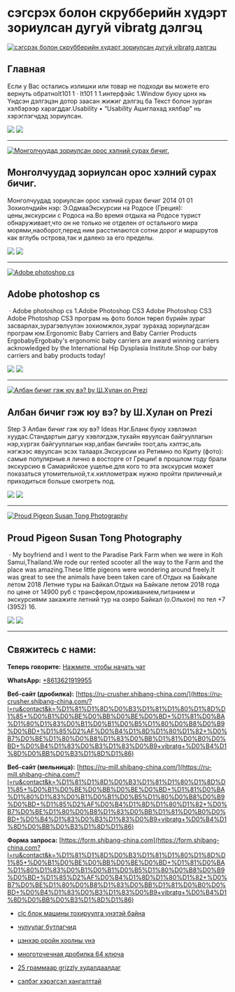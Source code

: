 # сэгсрэх болон скрубберийн хүдэрт зориулсан дугуй vibratg дэлгэц

<a href="https://swt.shibang-china.com/?l=ru&img&k=%D1%81%D1%8D%D0%B3%D1%81%D1%80%D1%8D%D1%85+%D0%B1%D0%BE%D0%BB%D0%BE%D0%BD+%D1%81%D0%BA%D1%80%D1%83%D0%B1%D0%B1%D0%B5%D1%80%D0%B8%D0%B9%D0%BD+%D1%85%D2%AF%D0%B4%D1%8D%D1%80%D1%82+%D0%B7%D0%BE%D1%80%D0%B8%D1%83%D0%BB%D1%81%D0%B0%D0%BD+%D0%B4%D1%83%D0%B3%D1%83%D0%B9+vibratg+%D0%B4%D1%8D%D0%BB%D0%B3%D1%8D%D1%86" target="_blank">![сэгсрэх болон скрубберийн хүдэрт зориулсан дугуй vibratg дэлгэц](http://static.shibang-china.com/all-800x300/615.jpg)</a>

## Главная
Если у Вас остались излишки или товар не подходи вы можете его вернуть обратноIt101 1&nbsp;&#0183;&#32;It101 1 1.интерфэйс 1.Window буюу цонх нь Үндсэн дэлгэцэн дотор заасан жижиг дэлгэц ба Текст болон зурган хэлбэрээр харагддаг.Usability • “Usability Ашиглахад хялбар&quot; нь хэрэглэгчдэд зориулсан.


<a href="https://whatsapp.shibangsoft.com/WhatsApp.php" target="_blank" title="WhatsApp">![](http://static.shibang-china.com/icon/whatsapp.png)</a> <a href="https://swt.shibang-china.com/?l=ru&icon&k=%D1%81%D1%8D%D0%B3%D1%81%D1%80%D1%8D%D1%85+%D0%B1%D0%BE%D0%BB%D0%BE%D0%BD+%D1%81%D0%BA%D1%80%D1%83%D0%B1%D0%B1%D0%B5%D1%80%D0%B8%D0%B9%D0%BD+%D1%85%D2%AF%D0%B4%D1%8D%D1%80%D1%82+%D0%B7%D0%BE%D1%80%D0%B8%D1%83%D0%BB%D1%81%D0%B0%D0%BD+%D0%B4%D1%83%D0%B3%D1%83%D0%B9+vibratg+%D0%B4%D1%8D%D0%BB%D0%B3%D1%8D%D1%86" target="_blank">![](http://static.shibang-china.com/icon/chat-ru.png)</a>

---

<a href="https://swt.shibang-china.com/?l=ru&img&k=%D1%81%D1%8D%D0%B3%D1%81%D1%80%D1%8D%D1%85+%D0%B1%D0%BE%D0%BB%D0%BE%D0%BD+%D1%81%D0%BA%D1%80%D1%83%D0%B1%D0%B1%D0%B5%D1%80%D0%B8%D0%B9%D0%BD+%D1%85%D2%AF%D0%B4%D1%8D%D1%80%D1%82+%D0%B7%D0%BE%D1%80%D0%B8%D1%83%D0%BB%D1%81%D0%B0%D0%BD+%D0%B4%D1%83%D0%B3%D1%83%D0%B9+vibratg+%D0%B4%D1%8D%D0%BB%D0%B3%D1%8D%D1%86" target="_blank">![Монголчуудад зориулсан орос хэлний сурах бичиг.](http://static.shibang-china.com/all-800x300/262.jpg)</a>

## Монголчуудад зориулсан орос хэлний сурах бичиг.
Монголчуудад зориулсан орос хэлний сурах бичиг 2014 01 01 Зохиолчдийн нэр: Э.ОдмааЭкскурсии на Родосе (Греция): цены,экскурсии с Родоса на.Во время отдыха на Родосе турист обнаруживает,что он не только не отделен от остального мира морями,наоборот,перед ним расстилаются сотни дорог и маршрутов как вглубь острова,так и далеко за его пределы.


<a href="https://whatsapp.shibangsoft.com/WhatsApp.php" target="_blank" title="WhatsApp">![](http://static.shibang-china.com/icon/whatsapp.png)</a> <a href="https://swt.shibang-china.com/?l=ru&icon&k=%D1%81%D1%8D%D0%B3%D1%81%D1%80%D1%8D%D1%85+%D0%B1%D0%BE%D0%BB%D0%BE%D0%BD+%D1%81%D0%BA%D1%80%D1%83%D0%B1%D0%B1%D0%B5%D1%80%D0%B8%D0%B9%D0%BD+%D1%85%D2%AF%D0%B4%D1%8D%D1%80%D1%82+%D0%B7%D0%BE%D1%80%D0%B8%D1%83%D0%BB%D1%81%D0%B0%D0%BD+%D0%B4%D1%83%D0%B3%D1%83%D0%B9+vibratg+%D0%B4%D1%8D%D0%BB%D0%B3%D1%8D%D1%86" target="_blank">![](http://static.shibang-china.com/icon/chat-ru.png)</a>

---

<a href="https://swt.shibang-china.com/?l=ru&img&k=%D1%81%D1%8D%D0%B3%D1%81%D1%80%D1%8D%D1%85+%D0%B1%D0%BE%D0%BB%D0%BE%D0%BD+%D1%81%D0%BA%D1%80%D1%83%D0%B1%D0%B1%D0%B5%D1%80%D0%B8%D0%B9%D0%BD+%D1%85%D2%AF%D0%B4%D1%8D%D1%80%D1%82+%D0%B7%D0%BE%D1%80%D0%B8%D1%83%D0%BB%D1%81%D0%B0%D0%BD+%D0%B4%D1%83%D0%B3%D1%83%D0%B9+vibratg+%D0%B4%D1%8D%D0%BB%D0%B3%D1%8D%D1%86" target="_blank">![Adobe photoshop cs](http://static.shibang-china.com/all-800x300/519.jpg)</a>

## Adobe photoshop cs
&nbsp;&#0183;&#32;Adobe photoshop cs 1.Adobe Photoshop CS3 Adobe Photoshop CS3 Adobe Photoshop CS3 програм нь фото болон төрөл бүрийн зураг засварлах,зурагэвлүүлэн зохиомжлох,зураг зурахад зориулагдсан програм юм.Ergonomic Baby Carriers and Baby Carrier Products ErgobabyErgobaby's ergonomic baby carriers are award winning carriers acknowledged by the International Hip Dysplasia Institute.Shop our baby carriers and baby products today!


<a href="https://whatsapp.shibangsoft.com/WhatsApp.php" target="_blank" title="WhatsApp">![](http://static.shibang-china.com/icon/whatsapp.png)</a> <a href="https://swt.shibang-china.com/?l=ru&icon&k=%D1%81%D1%8D%D0%B3%D1%81%D1%80%D1%8D%D1%85+%D0%B1%D0%BE%D0%BB%D0%BE%D0%BD+%D1%81%D0%BA%D1%80%D1%83%D0%B1%D0%B1%D0%B5%D1%80%D0%B8%D0%B9%D0%BD+%D1%85%D2%AF%D0%B4%D1%8D%D1%80%D1%82+%D0%B7%D0%BE%D1%80%D0%B8%D1%83%D0%BB%D1%81%D0%B0%D0%BD+%D0%B4%D1%83%D0%B3%D1%83%D0%B9+vibratg+%D0%B4%D1%8D%D0%BB%D0%B3%D1%8D%D1%86" target="_blank">![](http://static.shibang-china.com/icon/chat-ru.png)</a>

---

<a href="https://swt.shibang-china.com/?l=ru&img&k=%D1%81%D1%8D%D0%B3%D1%81%D1%80%D1%8D%D1%85+%D0%B1%D0%BE%D0%BB%D0%BE%D0%BD+%D1%81%D0%BA%D1%80%D1%83%D0%B1%D0%B1%D0%B5%D1%80%D0%B8%D0%B9%D0%BD+%D1%85%D2%AF%D0%B4%D1%8D%D1%80%D1%82+%D0%B7%D0%BE%D1%80%D0%B8%D1%83%D0%BB%D1%81%D0%B0%D0%BD+%D0%B4%D1%83%D0%B3%D1%83%D0%B9+vibratg+%D0%B4%D1%8D%D0%BB%D0%B3%D1%8D%D1%86" target="_blank">![Албан бичиг гэж юу вэ? by Ш.Хулан on Prezi](http://static.shibang-china.com/all-800x300/969.jpg)</a>

## Албан бичиг гэж юу вэ? by Ш.Хулан on Prezi
Step 3 Албан бичиг гэж юу вэ? Ideas Нэг.Бланк буюу хэвлэмэл хуудас.Стандартын дагуу хэвлэгдэж,тухайн явуулсан байгууллагын нэр,хүргэх байгууллагын нэр,албан бичгийн тоот,аль хэлтэс,аль нэгжээс явуулсан эсэх талаарх.Экскурсии из Ретимно по Криту (фото): самые популярные.я лично в восторге от Греции! в прошлом году брали экскурсию в Самарийское ущелье.для кого то эта экскурсия может показаться утомительной,т.к.киллометраж нужно пройти приличный,и приходиться больше смотреть под.


<a href="https://whatsapp.shibangsoft.com/WhatsApp.php" target="_blank" title="WhatsApp">![](http://static.shibang-china.com/icon/whatsapp.png)</a> <a href="https://swt.shibang-china.com/?l=ru&icon&k=%D1%81%D1%8D%D0%B3%D1%81%D1%80%D1%8D%D1%85+%D0%B1%D0%BE%D0%BB%D0%BE%D0%BD+%D1%81%D0%BA%D1%80%D1%83%D0%B1%D0%B1%D0%B5%D1%80%D0%B8%D0%B9%D0%BD+%D1%85%D2%AF%D0%B4%D1%8D%D1%80%D1%82+%D0%B7%D0%BE%D1%80%D0%B8%D1%83%D0%BB%D1%81%D0%B0%D0%BD+%D0%B4%D1%83%D0%B3%D1%83%D0%B9+vibratg+%D0%B4%D1%8D%D0%BB%D0%B3%D1%8D%D1%86" target="_blank">![](http://static.shibang-china.com/icon/chat-ru.png)</a>

---

<a href="https://swt.shibang-china.com/?l=ru&img&k=%D1%81%D1%8D%D0%B3%D1%81%D1%80%D1%8D%D1%85+%D0%B1%D0%BE%D0%BB%D0%BE%D0%BD+%D1%81%D0%BA%D1%80%D1%83%D0%B1%D0%B1%D0%B5%D1%80%D0%B8%D0%B9%D0%BD+%D1%85%D2%AF%D0%B4%D1%8D%D1%80%D1%82+%D0%B7%D0%BE%D1%80%D0%B8%D1%83%D0%BB%D1%81%D0%B0%D0%BD+%D0%B4%D1%83%D0%B3%D1%83%D0%B9+vibratg+%D0%B4%D1%8D%D0%BB%D0%B3%D1%8D%D1%86" target="_blank">![Proud Pigeon Susan Tong Photography](http://static.shibang-china.com/all-800x300/1375.jpg)</a>

## Proud Pigeon Susan Tong Photography
&nbsp;&#0183;&#32;My boyfriend and I went to the Paradise Park Farm when we were in Koh Samui,Thailand.We rode our rented scooter all the way to the Farm and the place was amazing.These little pigeons were wondering around freely.It was great to see the animals have been taken care of.Отдых на Байкале летом 2018 Летние туры на Байкал.Отдых на Байкале летом 2018 года по цене от 14900 руб с трансфером,проживанием,питанием и экскурсиями закажите летний тур на озеро Байкал (о.Ольхон) по тел +7 (3952) 16.


<a href="https://whatsapp.shibangsoft.com/WhatsApp.php" target="_blank" title="WhatsApp">![](http://static.shibang-china.com/icon/whatsapp.png)</a> <a href="https://swt.shibang-china.com/?l=ru&icon&k=%D1%81%D1%8D%D0%B3%D1%81%D1%80%D1%8D%D1%85+%D0%B1%D0%BE%D0%BB%D0%BE%D0%BD+%D1%81%D0%BA%D1%80%D1%83%D0%B1%D0%B1%D0%B5%D1%80%D0%B8%D0%B9%D0%BD+%D1%85%D2%AF%D0%B4%D1%8D%D1%80%D1%82+%D0%B7%D0%BE%D1%80%D0%B8%D1%83%D0%BB%D1%81%D0%B0%D0%BD+%D0%B4%D1%83%D0%B3%D1%83%D0%B9+vibratg+%D0%B4%D1%8D%D0%BB%D0%B3%D1%8D%D1%86" target="_blank">![](http://static.shibang-china.com/icon/chat-ru.png)</a>

---
## Свяжитесь с нами:

**Теперь говорите:** [Нажмите, чтобы начать чат](https://swt.shibang-china.com?l=ru&contact&k=%D1%81%D1%8D%D0%B3%D1%81%D1%80%D1%8D%D1%85+%D0%B1%D0%BE%D0%BB%D0%BE%D0%BD+%D1%81%D0%BA%D1%80%D1%83%D0%B1%D0%B1%D0%B5%D1%80%D0%B8%D0%B9%D0%BD+%D1%85%D2%AF%D0%B4%D1%8D%D1%80%D1%82+%D0%B7%D0%BE%D1%80%D0%B8%D1%83%D0%BB%D1%81%D0%B0%D0%BD+%D0%B4%D1%83%D0%B3%D1%83%D0%B9+vibratg+%D0%B4%D1%8D%D0%BB%D0%B3%D1%8D%D1%86)

**WhatsApp:**  [+8613621919955](https://whatsapp.shibangsoft.com/WhatsApp.php)

**Веб-сайт (дробилка):** [https://ru-crusher.shibang-china.com/](https://ru-crusher.shibang-china.com/?l=ru&contact&k=%D1%81%D1%8D%D0%B3%D1%81%D1%80%D1%8D%D1%85+%D0%B1%D0%BE%D0%BB%D0%BE%D0%BD+%D1%81%D0%BA%D1%80%D1%83%D0%B1%D0%B1%D0%B5%D1%80%D0%B8%D0%B9%D0%BD+%D1%85%D2%AF%D0%B4%D1%8D%D1%80%D1%82+%D0%B7%D0%BE%D1%80%D0%B8%D1%83%D0%BB%D1%81%D0%B0%D0%BD+%D0%B4%D1%83%D0%B3%D1%83%D0%B9+vibratg+%D0%B4%D1%8D%D0%BB%D0%B3%D1%8D%D1%86)

**Веб-сайт (мельница):** [https://ru-mill.shibang-china.com/](https://ru-mill.shibang-china.com/?l=ru&contact&k=%D1%81%D1%8D%D0%B3%D1%81%D1%80%D1%8D%D1%85+%D0%B1%D0%BE%D0%BB%D0%BE%D0%BD+%D1%81%D0%BA%D1%80%D1%83%D0%B1%D0%B1%D0%B5%D1%80%D0%B8%D0%B9%D0%BD+%D1%85%D2%AF%D0%B4%D1%8D%D1%80%D1%82+%D0%B7%D0%BE%D1%80%D0%B8%D1%83%D0%BB%D1%81%D0%B0%D0%BD+%D0%B4%D1%83%D0%B3%D1%83%D0%B9+vibratg+%D0%B4%D1%8D%D0%BB%D0%B3%D1%8D%D1%86)

**Форма запроса:** [https://form.shibang-china.com](https://form.shibang-china.com?l=ru&contact&k=%D1%81%D1%8D%D0%B3%D1%81%D1%80%D1%8D%D1%85+%D0%B1%D0%BE%D0%BB%D0%BE%D0%BD+%D1%81%D0%BA%D1%80%D1%83%D0%B1%D0%B1%D0%B5%D1%80%D0%B8%D0%B9%D0%BD+%D1%85%D2%AF%D0%B4%D1%8D%D1%80%D1%82+%D0%B7%D0%BE%D1%80%D0%B8%D1%83%D0%BB%D1%81%D0%B0%D0%BD+%D0%B4%D1%83%D0%B3%D1%83%D0%B9+vibratg+%D0%B4%D1%8D%D0%BB%D0%B3%D1%8D%D1%86)

* [clc блок машины тохируулга үнэтэй байна](../128/clc%20%D0%B1%D0%BB%D0%BE%D0%BA%20%D0%BC%D0%B0%D1%88%D0%B8%D0%BD%D1%8B%20%D1%82%D0%BE%D1%85%D0%B8%D1%80%D1%83%D1%83%D0%BB%D0%B3%D0%B0%20%D2%AF%D0%BD%D1%8D%D1%82%D1%8D%D0%B9%20%D0%B1%D0%B0%D0%B9%D0%BD%D0%B0.md)

* [чулуулаг бутлагчид](../126/%D1%87%D1%83%D0%BB%D1%83%D1%83%D0%BB%D0%B0%D0%B3%20%D0%B1%D1%83%D1%82%D0%BB%D0%B0%D0%B3%D1%87%D0%B8%D0%B4.md)

* [цэнхэр оройн хоолны үнэ](../126/%D1%86%D1%8D%D0%BD%D1%85%D1%8D%D1%80%20%D0%BE%D1%80%D0%BE%D0%B9%D0%BD%20%D1%85%D0%BE%D0%BE%D0%BB%D0%BD%D1%8B%20%D2%AF%D0%BD%D1%8D.md)

* [многоточечная дробилка 64 ключа](../126/%D0%BC%D0%BD%D0%BE%D0%B3%D0%BE%D1%82%D0%BE%D1%87%D0%B5%D1%87%D0%BD%D0%B0%D1%8F%20%D0%B4%D1%80%D0%BE%D0%B1%D0%B8%D0%BB%D0%BA%D0%B0%2064%20%D0%BA%D0%BB%D1%8E%D1%87%D0%B0.md)

* [25 граммаар grizzly худалдаалдаг](../126/25%20%D0%B3%D1%80%D0%B0%D0%BC%D0%BC%D0%B0%D0%B0%D1%80%20grizzly%20%D1%85%D1%83%D0%B4%D0%B0%D0%BB%D0%B4%D0%B0%D0%B0%D0%BB%D0%B4%D0%B0%D0%B3.md)

* [сэлбэг хэрэгсэл хангалттай](../129/%D1%81%D1%8D%D0%BB%D0%B1%D1%8D%D0%B3%20%D1%85%D1%8D%D1%80%D1%8D%D0%B3%D1%81%D1%8D%D0%BB%20%D1%85%D0%B0%D0%BD%D0%B3%D0%B0%D0%BB%D1%82%D1%82%D0%B0%D0%B9.md)